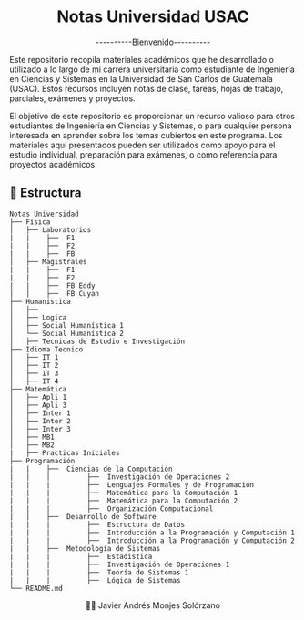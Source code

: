 # <div align="center"> Notas Universidad USAC </div>
<div align="center">----------Bienvenido----------</div>

Este repositorio recopila materiales académicos que he desarrollado o utilizado a lo largo de mi carrera universitaria como estudiante de Ingeniería en Ciencias y Sistemas en la Universidad de San Carlos de Guatemala (USAC). Estos recursos incluyen notas de clase, tareas, hojas de trabajo, parciales, exámenes y proyectos.

El objetivo de este repositorio es proporcionar un recurso valioso para otros estudiantes de Ingeniería en Ciencias y Sistemas, o para cualquier persona interesada en aprender sobre los temas cubiertos en este programa. Los materiales aquí presentados pueden ser utilizados como apoyo para el estudio individual, preparación para exámenes, o como referencia para proyectos académicos.

## 🔨 Estructura
~~~
Notas Universidad
├── Física
│   ├── Laboratorios
|   |    ├──  F1
|   |    ├──  F2
|   |    ├──  FB
│   ├── Magistrales
|   |    ├──  F1
|   |    ├──  F2
|   |    ├──  FB Eddy
|   |    ├──  FB Cuyan
├── Humanistica
│   ├── 
│   ├── Logica
│   ├── Social Humanística 1
│   └── Social Humanística 2
│   ├── Tecnicas de Estudio e Investigación
├── Idioma Tecnico
│   ├── IT 1
│   ├── IT 2
│   ├── IT 3
│   ├── IT 4
├── Matemática
│   ├── Apli 1
│   ├── Apli 3
│   ├── Inter 1
│   ├── Inter 2
│   ├── Inter 3
│   ├── MB1
│   ├── MB2
|   ├── Practicas Iniciales
├── Programación
|   |    ├──  Ciencias de la Computación
|   |    |         ├──  Investigación de Operaciones 2
|   |    |         ├──  Lenguajes Formales y de Programación 
|   |    |         ├──  Matemática para la Computación 1
|   |    |         ├──  Matemática para la Computación 2
|   |    |         ├──  Organización Computacional
|   |    ├──  Desarrollo de Software
|   |    |         ├──  Estructura de Datos 
|   |    |         ├──  Introducción a la Programación y Computación 1
|   |    |         ├──  Introducción a la Programación y Computación 2
|   |    ├──  Metodología de Sistemas
|   |    |         ├──  Estadistica
|   |    |         ├──  Investigación de Operaciones 1
|   |    |         ├──  Teoría de Sistemas 1
|   |    |         ├──  Lógica de Sistemas 
└── README.md

~~~
<div align="center">
🙍‍♂️ Javier Andrés Monjes Solórzano
</div>